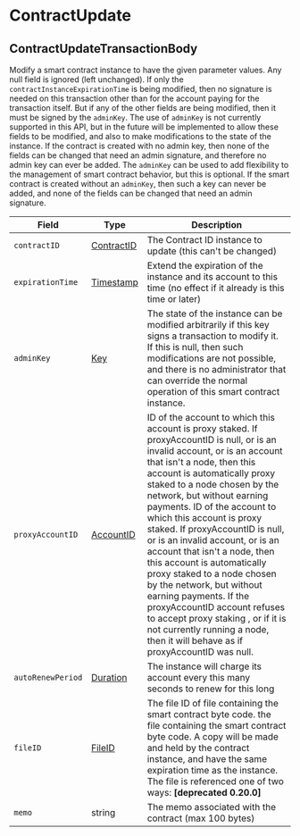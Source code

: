 # ContractUpdate

## ContractUpdateTransactionBody

Modify a smart contract instance to have the given parameter values. Any null field is ignored (left unchanged). If only the `contractInstanceExpirationTime` is being modified, then no signature is needed on this transaction other than for the account paying for the transaction itself. But if any of the other fields are being modified, then it must be signed by the `adminKey`. The use of `adminKey` is not currently supported in this API, but in the future will be implemented to allow these fields to be modified, and also to make modifications to the state of the instance. If the contract is created with no admin key, then none of the fields can be changed that need an admin signature, and therefore no admin key can ever be added. The `adminKey` can be used to add flexibility to the management of smart contract behavior, but this is optional. If the smart contract is created without an `adminKey`, then such a key can never be added, and none of the fields can be changed that need an admin signature.

| Field             | Type                                       | Description                                                                                                                                                                                                                                                                                                                                                                                                                                                                                                                                                                                                                                                                                    |
| ----------------- | ------------------------------------------ | ---------------------------------------------------------------------------------------------------------------------------------------------------------------------------------------------------------------------------------------------------------------------------------------------------------------------------------------------------------------------------------------------------------------------------------------------------------------------------------------------------------------------------------------------------------------------------------------------------------------------------------------------------------------------------------------------- |
| `contractID`      | [ContractID](../basic-types/contractid.md) | The Contract ID instance to update (this can't be changed)                                                                                                                                                                                                                                                                                                                                                                                                                                                                                                                                                                                                                                     |
| `expirationTime`  | [Timestamp](../miscellaneous/timestamp.md) | Extend the expiration of the instance and its account to this time (no effect if it already is this time or later)                                                                                                                                                                                                                                                                                                                                                                                                                                                                                                                                                                             |
| `adminKey`        | [Key](../basic-types/key.md)               | The state of the instance can be modified arbitrarily if this key signs a transaction to modify it. If this is null, then such modifications are not possible, and there is no administrator that can override the normal operation of this smart contract instance.                                                                                                                                                                                                                                                                                                                                                                                                                           |
| `proxyAccountID`  | [AccountID](../basic-types/accountid.md)   | ID of the account to which this account is proxy staked. If proxyAccountID is null, or is an invalid account, or is an account that isn't a node, then this account is automatically proxy staked to a node chosen by the network, but without earning payments. ID of the account to which this account is proxy staked. If proxyAccountID is null, or is an invalid account, or is an account that isn't a node, then this account is automatically proxy staked to a node chosen by the network, but without earning payments. If the proxyAccountID account refuses to accept proxy staking , or if it is not currently running a node, then it will behave as if proxyAccountID was null. |
| `autoRenewPeriod` | [Duration](../miscellaneous/duration.md)   | The instance will charge its account every this many seconds to renew for this long                                                                                                                                                                                                                                                                                                                                                                                                                                                                                                                                                                                                            |
| `fileID`          | [FileID](../basic-types/fileid.md)         | The file ID of file containing the smart contract byte code. the file containing the smart contract byte code. A copy will be made and held by the contract instance, and have the same expiration time as the instance. The file is referenced one of two ways: **\[deprecated 0.20.0]**                                                                                                                                                                                                                                                                                                                                                                                                     |
| `memo`            | string                                     | The memo associated with the contract (max 100 bytes)                                                                                                                                                                                                                                                                                                                                                                                                                                                                                                                                                                                                                                          |
